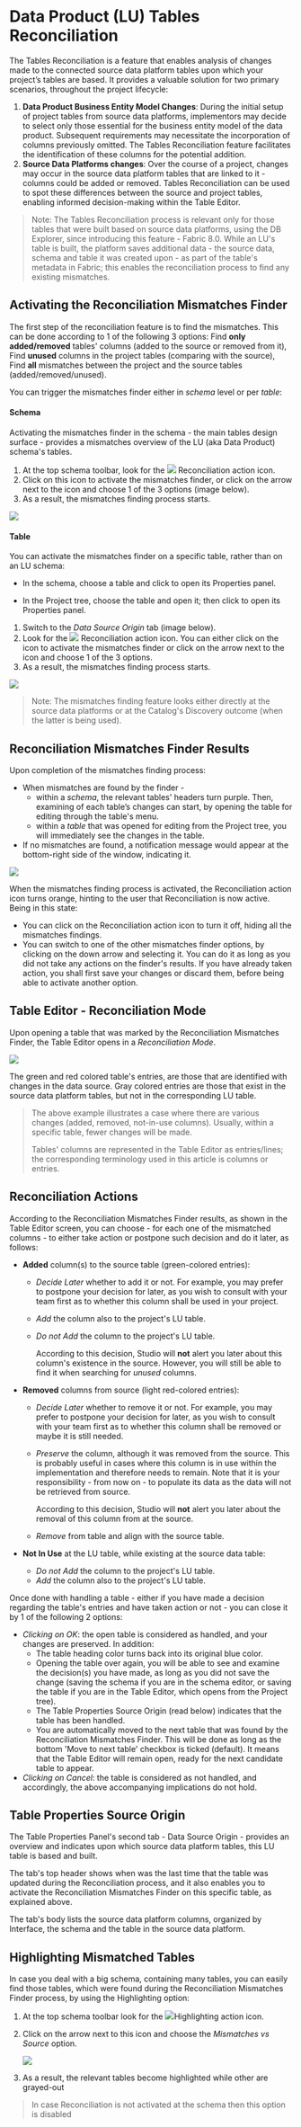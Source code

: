 <web>

# Data Product (LU) Tables Reconciliation

The Tables Reconciliation is a feature that enables analysis of changes made to the connected source data platform tables upon which your project’s tables are based. It provides a valuable solution for two primary scenarios, throughout the project lifecycle:

1. **Data Product Business Entity Model Changes**: During the initial setup of project tables from source data platforms, implementors may decide to select only those essential for the business entity model of the data product. Subsequent requirements may necessitate the incorporation of columns previously omitted. The Tables Reconciliation feature facilitates the identification of these columns for the potential addition.
2. **Source Data Platforms changes**: Over the course of a project, changes may occur in the source data platform tables that are linked to it - columns could be added or removed. Tables Reconciliation can be used to spot these differences between the source and project tables, enabling informed decision-making within the Table Editor.

> Note: The Tables Reconciliation process is relevant only for those tables that were built based on source data platforms, using the DB Explorer, since introducing this feature - Fabric 8.0. While an LU's table is built, the platform saves additional data - the source data, schema and table it was created upon - as part of the table's metadata in Fabric; this enables the reconciliation process to find any existing mismatches. 



## Activating the Reconciliation Mismatches Finder

The first step of the reconciliation feature is to find the mismatches. This can be done according to 1 of the following 3 options: Find **only added/removed** tables' columns (added to the source or removed from it), Find **unused** columns in the project tables (comparing with the source), Find **all** mismatches between the project and the source tables (added/removed/unused). 

You can trigger the mismatches finder either in *schema* level or per *table*:

#### Schema

Activating the mismatches finder in the schema - the main tables design surface - provides a mismatches overview of the LU (aka Data Product) schema's tables.

1. At the top schema toolbar, look for the ![](../03_logical_units/images/web/reconciliation.svg) Reconciliation action icon. 
2. Click on this icon to activate the mismatches finder, or click on the arrow next to the icon and choose 1 of the 3 options (image below).
3. As a result, the mismatches finding process starts.

![](images/schema_recon_bar_select.png)

#### Table

You can activate the mismatches finder on a specific table, rather than on an LU schema:

* In the schema, choose a table and click to open its Properties panel.

* In the Project tree, choose the table and open it; then click to open its Properties panel.

  

1. Switch to the *Data Source Origin* tab (image below).
2. Look for the ![](../03_logical_units/images/web/reconciliation.svg) Reconciliation action icon. You can either click on the icon to activate the mismatches finder or click on the arrow next to the icon and choose 1 of the 3 options.
3. As a result, the mismatches finding process starts.



![](images/recon_table_activate.png)



> Note: The mismatches finding feature looks either directly at the source data platforms or at the Catalog's Discovery outcome (when the latter is being used).
>



## Reconciliation Mismatches Finder Results

Upon completion of the mismatches finding process:  

- When mismatches are found by the finder -
  - within a *schema*, the relevant tables' headers turn purple. Then, examining of each table’s changes can start, by opening the table for editing through the table's menu.
  - within a *table* that was opened for editing from the Project tree, you will immediately see the changes in the table.
- If no mismatches are found, a notification message would appear at the bottom-right side of the window, indicating it.



![](images/recon_schema_results.png)



When the mismatches finding process is activated, the Reconciliation action icon turns orange, hinting to the user that Reconciliation is now active. Being in this state:

* You can click on the Reconciliation action icon to turn it off, hiding all the mismatches findings.
* You can switch to one of the other mismatches finder options, by clicking on the down arrow and selecting it. You can do it as long as you did not take any actions on the finder's results. If you have already taken action, you shall first save your changes or discard them, before being able to activate another option.



## Table Editor - Reconciliation Mode

Upon opening a table that was marked by the Reconciliation Mismatches Finder, the Table Editor opens in a *Reconciliation Mode*.



![](images/recon_table_editor.png)

The green and red colored table's entries, are those that are identified with changes in the data source. Gray colored entries are those that exist in the source data platform tables, but not in the corresponding LU table.



> The above example illustrates a case where there are various changes (added, removed, not-in-use columns). Usually, within a specific table, fewer changes will be made.
>
> Tables' columns are represented in the Table Editor as entries/lines; the corresponding terminology used in this article is columns or entries.



## Reconciliation Actions

According to the Reconciliation Mismatches Finder results, as shown in the Table Editor screen, you can choose - for each one of the mismatched columns - to either take action or postpone such decision and do it later, as follows:

* **Added** column(s) to the source table (green-colored entries):

  * *Decide Later* whether to add it or not. For example, you may prefer to postpone your decision for later, as you wish to consult with your team first as to whether this column shall be used in your project.

  * *Add* the column also to the project's LU table.

  * *Do not Add* the column to the project's LU table. 

    According to this decision, Studio will **not** alert you later about this column's existence in the source. However, you will still be able to find it when searching for *unused* columns.

* **Removed** columns from source (light red-colored entries):

  * *Decide Later* whether to remove it or not. For example, you may prefer to postpone your decision for later, as you wish to consult with your team first as to whether this column shall be removed or maybe it is still needed.

  * *Preserve* the column, although it was removed from the source. This is probably useful in cases where this column is in use within the implementation and therefore needs to remain. Note that it is your responsibility - from now on - to populate its data as the data will not be retrieved from source. 

    According to this decision, Studio will **not** alert you later about the removal of this column from at the source.

  * *Remove* from table and align with the source table.

* **Not In Use** at the LU table, while existing at the source data table: 

  * *Do not Add* the column to the project's LU table. 
  * *Add* the column also to the project's LU table.




Once done with handling a table - either if you have made a decision regarding the table's entries and have taken action or not - you can close it by 1 of the following 2 options:

* *Clicking on OK*: the open table is considered as handled, and your changes are preserved. In addition:
  * The table heading color turns back into its original blue color.
  * Opening the table over again, you will be able to see and examine the decision(s) you have made, as long as you did not save the change (saving the schema if you are in the schema editor, or saving the table if you are in the Table Editor, which opens from the Project tree).
  * The Table Properties Source Origin (read below) indicates that the table has been handled.
  * You are automatically moved to the next table that was found by the Reconciliation Mismatches Finder. This will be done as long as the bottom 'Move to next table' checkbox is ticked (default). It means that the Table Editor will remain open, ready for the next candidate table to appear.
* *Clicking on Cancel*: the table is considered as not handled, and accordingly, the above accompanying implications do not hold.



## Table Properties Source Origin

The Table Properties Panel's second tab - Data Source Origin - provides an overview and indicates upon which source data platform tables, this LU table is based and built. 

The tab's top header shows when was the last time that the table was updated during the Reconciliation process, and it also enables you to activate the Reconciliation Mismatches Finder on this specific table, as explained above.

The tab's body lists the source data platform columns, organized by Interface, the schema and the table in the source data platform.



## Highlighting Mismatched Tables

In case you deal with a big schema, containing many tables, you can easily find those tables, which were found during the Reconciliation Mismatches Finder process, by using the Highlighting option:

1. At the top schema toolbar look for the ![](../03_logical_units/images/web/light-off.svg)Highlighting action icon.  

2. Click on the arrow next to this icon and choose the *Mismatches vs Source* option.

   ![](images/schema_recon_bar_highlight.png)

3. As a result, the relevant tables become highlighted while other are grayed-out

> In case Reconciliation is not activated at the schema then this option is disabled





</web>
